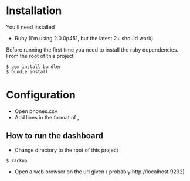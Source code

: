 # Installation

You'll need installed

 - Ruby (I'm using 2.0.0p451, but the latest 2+ should work)

Before running the first time you need to install the ruby dependencies.  From the root of this project

  ```
  $ gem install bundler
  $ bundle install
  ```
# Configuration

 - Open phones.csv
 - Add lines in the format of <Name of Phone>,<IP Address>

  
## How to run the dashboard

 - Change directory to the root of this project
  ```
  $ rackup
  ```
 - Open a web browser on the url given ( probably http://localhost:9292)
  
  